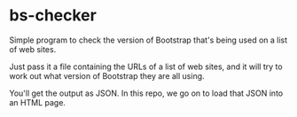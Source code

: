 # bs-checker

Simple program to check the version of Bootstrap that's being used on
a list of web sites.

Just pass it a file containing the URLs of a list of web sites, and it
will try to work out what version of Bootstrap they are all using.

You'll get the output as JSON. In this repo, we go on to load that JSON
into an HTML page.
